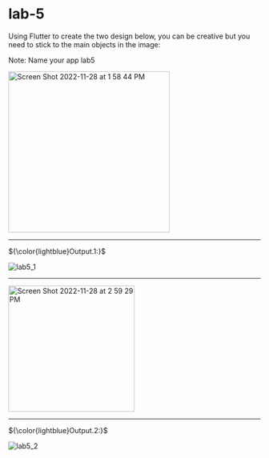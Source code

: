 # lab-5

Using Flutter to create the two design below, you can be creative but you need to stick to the main objects in the image:

Note: Name your app lab5

<img width="322" alt="Screen Shot 2022-11-28 at 1 58 44 PM" src="https://user-images.githubusercontent.com/74452750/204274045-c8bd9311-d273-4267-8c38-f325b354dc21.png">

---
${\color{lightblue}Output.1:}$



![lab5_1](https://user-images.githubusercontent.com/81476727/204356198-9d01616b-cb7b-4d7d-aab6-9ea4fa09e485.jpg)

---

<img width="252" alt="Screen Shot 2022-11-28 at 2 59 29 PM" src="https://user-images.githubusercontent.com/74452750/204274114-3561a91b-eaf9-4834-a2a7-f6e5042bbca6.png">

---
${\color{lightblue}Output.2:}$


![lab5_2](https://user-images.githubusercontent.com/81476727/204356236-7e7550b9-c26d-4616-90b3-762ada425659.jpg)




